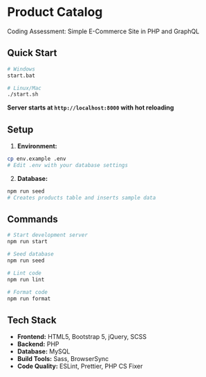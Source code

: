 # Product Catalog

Coding Assessment: Simple E-Commerce Site in PHP and GraphQL

## Quick Start

```bash
# Windows
start.bat

# Linux/Mac  
./start.sh
```

**Server starts at `http://localhost:8000` with hot reloading**

## Setup

1. **Environment:**
```bash
cp env.example .env
# Edit .env with your database settings
```

2. **Database:**
```bash
npm run seed
# Creates products table and inserts sample data
```

## Commands

```bash
# Start development server
npm run start

# Seed database
npm run seed

# Lint code
npm run lint

# Format code
npm run format
```

## Tech Stack
- **Frontend:** HTML5, Bootstrap 5, jQuery, SCSS
- **Backend:** PHP
- **Database:** MySQL
- **Build Tools:** Sass, BrowserSync
- **Code Quality:** ESLint, Prettier, PHP CS Fixer
